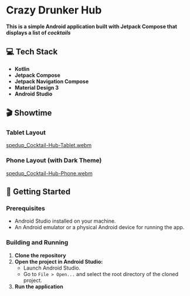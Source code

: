 # Crazy Drunker Hub
**This is a simple Android application built with Jetpack Compose that displays a list of *cocktails***

## 💻 Tech Stack
*   **Kotlin** 
*   **Jetpack Compose**
*   **Jetpack Navigation Compose**
*   **Material Design 3**
*   **Android Studio**


## 🎬 Showtime
### Tablet Layout 
[spedup_Cocktail-Hub-Tablet.webm](https://github.com/user-attachments/assets/a565f5bd-b62b-4f5b-94f9-bd111472b4d3)

### Phone Layout (with Dark Theme)
[spedup_Cocktail-Hub-Phone.webm](https://github.com/user-attachments/assets/057d1ec5-f21b-4ef8-9cb9-8a979a5e6147)


## 🚀 Getting Started

### Prerequisites

*   Android Studio installed on your machine.
*   An Android emulator or a physical Android device for running the app.

### Building and Running

1.  **Clone the repository**
2.  **Open the project in Android Studio:**
    *   Launch Android Studio.
    *   Go to `File > Open...` and select the root directory of the cloned project.
3.  **Run the application**

